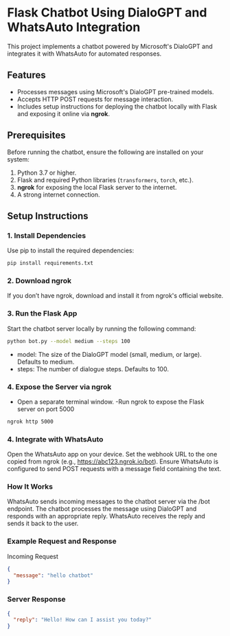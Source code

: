 # Flask Chatbot Using DialoGPT and WhatsAuto Integration

This project implements a chatbot powered by Microsoft's DialoGPT and integrates it with WhatsAuto for automated responses.

## Features
- Processes messages using Microsoft's DialoGPT pre-trained models.
- Accepts HTTP POST requests for message interaction.
- Includes setup instructions for deploying the chatbot locally with Flask and exposing it online via **ngrok**.

## Prerequisites
Before running the chatbot, ensure the following are installed on your system:
1. Python 3.7 or higher.
2. Flask and required Python libraries (`transformers`, `torch`, etc.).
3. **ngrok** for exposing the local Flask server to the internet.
4. A strong internet connection.

## Setup Instructions

### 1. Install Dependencies
Use pip to install the required dependencies:
```bash
pip install requirements.txt
```
### 2. Download ngrok
If you don’t have ngrok, download and install it from ngrok's official website.

### 3.  Run the Flask App
Start the chatbot server locally by running the following command:
```bash
python bot.py --model medium --steps 100
```

- model: The size of the DialoGPT model (small, medium, or large). Defaults to medium.
- steps: The number of dialogue steps. Defaults to 100.

### 4. Expose the Server via ngrok
- Open a separate terminal window.
-Run ngrok to expose the Flask server on port 5000

```bash
ngrok http 5000
```
### 4. Integrate with WhatsAuto
Open the WhatsAuto app on your device.
Set the webhook URL to the one copied from ngrok (e.g., https://abc123.ngrok.io/bot).
Ensure WhatsAuto is configured to send POST requests with a message field containing the text.
### How It Works
WhatsAuto sends incoming messages to the chatbot server via the /bot endpoint.
The chatbot processes the message using DialoGPT and responds with an appropriate reply.
WhatsAuto receives the reply and sends it back to the user.
### Example Request and Response
Incoming Request
```json
{
  "message": "hello chatbot"
}
```
### Server Response
```json
{
  "reply": "Hello! How can I assist you today?"
}
```